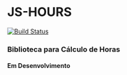 # JS-HOURS

[![Build Status](https://travis-ci.org/Silva01/js-hours.svg?branch=master)](https://travis-ci.org/Silva01/js-hours)

### Biblioteca para Cálculo de Horas

#### Em Desenvolvimento